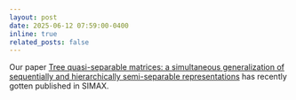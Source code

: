 ```yaml
---
layout: post
date: 2025-06-12 07:59:00-0400
inline: true
related_posts: false
---
```


Our paper [Tree quasi-separable matrices: a simultaneous generalization of sequentially and hierarchically semi-separable representations](https://epubs.siam.org/doi/10.1137/24M1682348) has recently gotten published in SIMAX.
